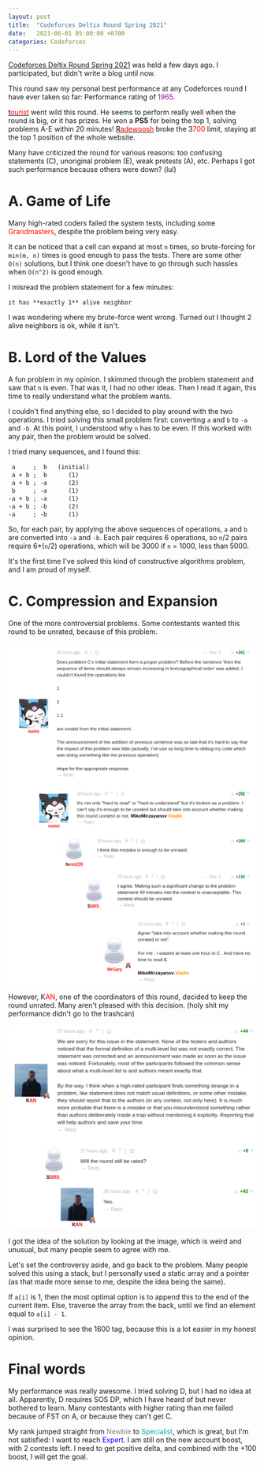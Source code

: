 ```yaml
---
layout: post
title:  "Codeforces Deltix Round Spring 2021"
date:   2021-06-01 05:00:00 +0700
categories: Codeforces
---
```


[Codeforces Deltix Round Spring 2021](https://codeforces.com/blog/entry/90915) was held a few days ago. I participated, but didn't write a blog until now.

This round saw my personal best performance at any Codeforces round I have ever taken so far: Performance rating of <span style="color: #a0a">1965</span>.

[<span style="color: black">t</span><span style="color: red">ourist</span>](https://codeforces.com/profile/tourist) went wild this round. He seems to perform really well when the round is big, or it has prizes. He won a **PS5** for being the top 1, solving problems A-E within 20 minutes! [<span style="color: black">R</span><span style="color: red">adewoosh</span>](https://codeforces.com/profile/Radewoosh) broke the 3<span style="color: red">700</span> limit, staying at the top 1 position of the whole website.

Many have criticized the round for various reasons: too confusing statements (C), unoriginal problem (E), weak pretests (A), etc. Perhaps I got such performance because others were down? (lul)

# A. Game of Life
Many high-rated coders failed the system tests, including some <span style="color:red">Grandmasters</span>, despite the problem being very easy.

It can be noticed that a cell can expand at most `n` times, so brute-forcing for `min(m, n)` times is good enough to pass the tests. There are some other `O(n)` solutions, but I think one doesn't have to go through such hassles when `O(n^2)` is good enough.

I misread the problem statement for a few minutes:

```
it has **exactly 1** alive neighbor
```

I was wondering where my brute-force went wrong. Turned out I thought 2 alive neighbors is ok, while it isn't.

# B. Lord of the Values
A fun problem in my opinion. I skimmed through the problem statement and saw that `n` is even. That was it, I had no other ideas. Then I read it again, this time to really understand what the problem wants.

I couldn't find anything else, so I decided to play around with the two operations. I tried solving this small problem first: converting `a` and `b` to `-a` and `-b`. At this point, I understood why `n` has to be even. If this worked with any pair, then the problem would be solved.

I tried many sequences, and I found this:

```
 a     ;  b   (initial)
 a + b ;  b      (1)
 a + b ; -a      (2)
 b     ; -a      (1)
-a + b ; -a      (1)
-a + b ; -b      (2)
-a     ; -b      (1)
```

So, for each pair, by applying the above sequences of operations, `a` and `b` are converted into `-a` and `-b`. Each pair requires 6 operations, so `n`/2 pairs require 6*(`n`/2) operations, which will be 3000 if `n` = 1000, less than 5000.

It's the first time I've solved this kind of constructive algorithms problem, and I am proud of myself.

# C. Compression and Expansion
One of the more controversial problems. Some contestants wanted this round to be unrated, because of this problem.

<a target="_blank" href="https://codeforces.com/blog/entry/90915?#comment-797718">
<img src="/assets/CF_1523/1.png" alt="Contestants want round unrated"/>
</a>

However, K<span style="color: red">AN</span>, one of the coordinators of this round, decided to keep the round unrated. Many aren't pleased with this decision. (holy shit my performance didn't go to the trashcan)

<a target="_blank" href="https://codeforces.com/blog/entry/90915?#comment-797970">
<img src="/assets/CF_1523/2.png" alt="KAN's decision"/>
</a>

I got the idea of the solution by looking at the image, which is weird and unusual, but many people seem to agree with me.

Let's set the controversy aside, and go back to the problem. Many people solved this using a stack, but I personally used a static array and a pointer (as that made more sense to me, despite the idea being the same).

If `a[i]` is 1, then the most optimal option is to append this to the end of the current item. Else, traverse the array from the back, until we find an element equal to `a[i] - 1`.

I was surprised to see the 1600 tag, because this is a lot easier in my honest opinion.

# Final words
My performance was really awesome. I tried solving D, but I had no idea at all. Apparently, D requires SOS DP, which I have heard of but never bothered to learn. Many contestants with higher rating than me failed because of FST on A, or because they can't get C.

My rank jumped straight from <span style="color: gray">Newbie</span> to <span style="color: #03a89e">Specialist</span>, which is great, but I'm not satisfied: I want to reach 
<span style="color: blue">Expert</span>. I am still on the new account boost, with 2 contests left. I need to get positive delta, and combined with the +100 boost, I will get the goal.
